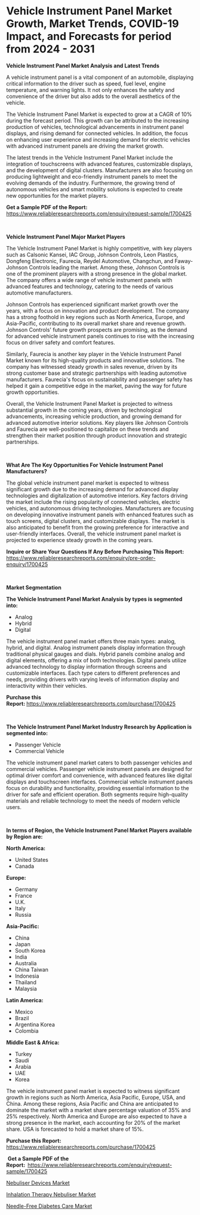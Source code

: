 <p><h1>Vehicle Instrument Panel Market Growth, Market Trends, COVID-19 Impact, and Forecasts for period from 2024 - 2031</h1></p><p><strong>Vehicle Instrument Panel Market Analysis and Latest Trends</strong></p>
<p><p>A vehicle instrument panel is a vital component of an automobile, displaying critical information to the driver such as speed, fuel level, engine temperature, and warning lights. It not only enhances the safety and convenience of the driver but also adds to the overall aesthetics of the vehicle.</p><p>The Vehicle Instrument Panel Market is expected to grow at a CAGR of 10% during the forecast period. This growth can be attributed to the increasing production of vehicles, technological advancements in instrument panel displays, and rising demand for connected vehicles. In addition, the focus on enhancing user experience and increasing demand for electric vehicles with advanced instrument panels are driving the market growth.</p><p>The latest trends in the Vehicle Instrument Panel Market include the integration of touchscreens with advanced features, customizable displays, and the development of digital clusters. Manufacturers are also focusing on producing lightweight and eco-friendly instrument panels to meet the evolving demands of the industry. Furthermore, the growing trend of autonomous vehicles and smart mobility solutions is expected to create new opportunities for the market players.</p></p>
<p><strong>Get a Sample PDF of the Report:&nbsp;</strong> <a href="https://www.reliableresearchreports.com/enquiry/request-sample/1700425">https://www.reliableresearchreports.com/enquiry/request-sample/1700425</a></p>
<p>&nbsp;</p>
<p><strong>Vehicle Instrument Panel Major Market Players</strong></p>
<p><p>The Vehicle Instrument Panel Market is highly competitive, with key players such as Calsonic Kansei, IAC Group, Johnson Controls, Leon Plastics, Dongfeng Electronic, Faurecia, Reydel Automotive, Changchun, and Faway-Johnson Controls leading the market. Among these, Johnson Controls is one of the prominent players with a strong presence in the global market. The company offers a wide range of vehicle instrument panels with advanced features and technology, catering to the needs of various automotive manufacturers.</p><p>Johnson Controls has experienced significant market growth over the years, with a focus on innovation and product development. The company has a strong foothold in key regions such as North America, Europe, and Asia-Pacific, contributing to its overall market share and revenue growth. Johnson Controls' future growth prospects are promising, as the demand for advanced vehicle instrument panels continues to rise with the increasing focus on driver safety and comfort features.</p><p>Similarly, Faurecia is another key player in the Vehicle Instrument Panel Market known for its high-quality products and innovative solutions. The company has witnessed steady growth in sales revenue, driven by its strong customer base and strategic partnerships with leading automotive manufacturers. Faurecia's focus on sustainability and passenger safety has helped it gain a competitive edge in the market, paving the way for future growth opportunities.</p><p>Overall, the Vehicle Instrument Panel Market is projected to witness substantial growth in the coming years, driven by technological advancements, increasing vehicle production, and growing demand for advanced automotive interior solutions. Key players like Johnson Controls and Faurecia are well-positioned to capitalize on these trends and strengthen their market position through product innovation and strategic partnerships.</p></p>
<p>&nbsp;</p>
<p><strong>What Are The Key Opportunities For Vehicle Instrument Panel Manufacturers?</strong></p>
<p><p>The global vehicle instrument panel market is expected to witness significant growth due to the increasing demand for advanced display technologies and digitalization of automotive interiors. Key factors driving the market include the rising popularity of connected vehicles, electric vehicles, and autonomous driving technologies. Manufacturers are focusing on developing innovative instrument panels with enhanced features such as touch screens, digital clusters, and customizable displays. The market is also anticipated to benefit from the growing preference for interactive and user-friendly interfaces. Overall, the vehicle instrument panel market is projected to experience steady growth in the coming years.</p></p>
<p><strong>Inquire or Share Your Questions If Any Before Purchasing This Report:</strong> <a href="https://www.reliableresearchreports.com/enquiry/pre-order-enquiry/1700425">https://www.reliableresearchreports.com/enquiry/pre-order-enquiry/1700425</a></p>
<p>&nbsp;</p>
<p><strong>Market Segmentation</strong></p>
<p><strong>The Vehicle Instrument Panel Market Analysis by types is segmented into:</strong></p>
<p><ul><li>Analog</li><li>Hybrid</li><li>Digital</li></ul></p>
<p><p>The vehicle instrument panel market offers three main types: analog, hybrid, and digital. Analog instrument panels display information through traditional physical gauges and dials. Hybrid panels combine analog and digital elements, offering a mix of both technologies. Digital panels utilize advanced technology to display information through screens and customizable interfaces. Each type caters to different preferences and needs, providing drivers with varying levels of information display and interactivity within their vehicles.</p></p>
<p><strong>Purchase this Report:&nbsp;</strong><a href="https://www.reliableresearchreports.com/purchase/1700425">https://www.reliableresearchreports.com/purchase/1700425</a></p>
<p>&nbsp;</p>
<p><strong>The Vehicle Instrument Panel Market Industry Research by Application is segmented into:</strong></p>
<p><ul><li>Passenger Vehicle</li><li>Commercial Vehicle</li></ul></p>
<p><p>The vehicle instrument panel market caters to both passenger vehicles and commercial vehicles. Passenger vehicle instrument panels are designed for optimal driver comfort and convenience, with advanced features like digital displays and touchscreen interfaces. Commercial vehicle instrument panels focus on durability and functionality, providing essential information to the driver for safe and efficient operation. Both segments require high-quality materials and reliable technology to meet the needs of modern vehicle users.</p></p>
<p>&nbsp;</p>
<p><strong>In terms of Region, the Vehicle Instrument Panel Market Players available by Region are:</strong></p>
<p>
    <p> <strong> North America: </strong>
        <ul>
            <li>United States</li>
            <li>Canada</li>
        </ul>
        </p> 
    <p> <strong> Europe: </strong>
        <ul>
            <li>Germany</li>
            <li>France</li>
            <li>U.K.</li>
            <li>Italy</li>
            <li>Russia</li>
        </ul>
        </p> 
    <p> <strong> Asia-Pacific: </strong>
        <ul>
            <li>China</li>
            <li>Japan</li>
            <li>South Korea</li>
            <li>India</li>
            <li>Australia</li>
            <li>China Taiwan</li>
            <li>Indonesia</li>
            <li>Thailand</li>
            <li>Malaysia</li>
        </ul>
        </p> 
    <p> <strong> Latin America: </strong>
        <ul>
            <li>Mexico</li>
            <li>Brazil</li>
            <li>Argentina Korea</li>
            <li>Colombia</li>
        </ul>
        </p> 
    <p> <strong> Middle East & Africa: </strong>
        <ul>
            <li>Turkey</li>
            <li>Saudi</li>
            <li>Arabia</li>
            <li>UAE</li>
            <li>Korea</li>
        </ul>
    </p>
    </p>
<p><p>The vehicle instrument panel market is expected to witness significant growth in regions such as North America, Asia Pacific, Europe, USA, and China. Among these regions, Asia Pacific and China are anticipated to dominate the market with a market share percentage valuation of 35% and 25% respectively. North America and Europe are also expected to have a strong presence in the market, each accounting for 20% of the market share. USA is forecasted to hold a market share of 15%.</p></p>
<p><strong>Purchase this Report: </strong><a href="https://www.reliableresearchreports.com/purchase/1700425">https://www.reliableresearchreports.com/purchase/1700425</a></p>
<p>&nbsp;<strong>Get a Sample PDF of the Report:&nbsp;&nbsp;</strong><a href="https://www.reliableresearchreports.com/enquiry/request-sample/1700425">https://www.reliableresearchreports.com/enquiry/request-sample/1700425</a></p>
<p><strong></strong></p>
<p><p><a href="https://view.publitas.com/reportprime-1/nebuliser-devices-market-size-furnishes-valuable-information-encompassing-market-share-market-trends-and-projections-spanning-from-2023-to-2030/">Nebuliser Devices Market</a></p><p><a href="https://view.publitas.com/reportprime-1/inhalation-therapy-nebuliser-market-size-growth-and-forecast-from-2023-2030/">Inhalation Therapy Nebuliser Market</a></p><p><a href="https://view.publitas.com/reportprime-1/needle-free-diabetes-care-market-size-and-examines-its-market-scope-with-a-primary-focus-on-growth-opportunities-and-forecasted-trends-spanning-from-2023-to-2030/">Needle-Free Diabetes Care Market</a></p></p>